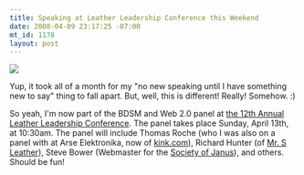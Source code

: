 ```yaml
--- 
title: Speaking at Leather Leadership Conference this Weekend
date: 2008-04-09 23:17:25 -07:00
mt_id: 1178
layout: post
---
```

[![][1]][2]

Yup, it took all of a month for my "no new speaking until I have something new to say" thing to fall apart. But, well, this is different! Really! Somehow. :)

So yeah, I'm now part of the BDSM and Web 2.0 panel at [the 12th Annual Leather Leadership Conference][2]. The panel takes place Sunday, April 13th, at 10:30am. The panel will include Thomas Roche (who I was also on a panel with at Arse Elektronika, now of [kink.com][3]), Richard Hunter (of [Mr. S Leather][4]), Steve Bower (Webmaster for the [Society of Janus][5]), and others. Should be fun!

   [1]: http://loc.leatherleadership.org/llc12/images/LLC_medal_250h.jpg
   [2]: http://loc.leatherleadership.org/llc12/index.html
   [3]: http://www.kink.com
   [4]: http://www.mr-s-leather.com
   [5]: http://www.soj.org/main.html


